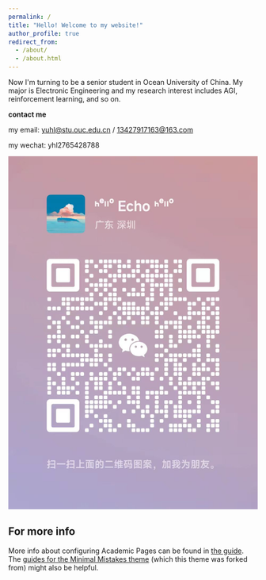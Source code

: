 ```yaml
---
permalink: /
title: "Hello! Welcome to my website!"
author_profile: true
redirect_from: 
  - /about/
  - /about.html
---
```


Now I'm turning to be a senior student in Ocean University of China. My major is Electronic Engineering and my research interest includes AGI, reinforcement learning, and so on.

**contact me**

my email: yuhl@stu.ouc.edu.cn / 13427917163@163.com

my wechat: yhl2765428788

![](images/个人微信.png)



For more info
------
More info about configuring Academic Pages can be found in [the guide](https://academicpages.github.io/markdown/). The [guides for the Minimal Mistakes theme](https://mmistakes.github.io/minimal-mistakes/docs/configuration/) (which this theme was forked from) might also be helpful.
